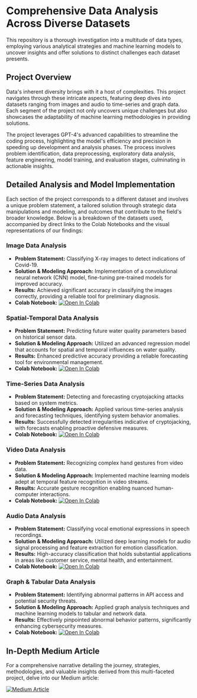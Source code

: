 # Comprehensive Data Analysis Across Diverse Datasets

This repository is a thorough investigation into a multitude of data types, employing various analytical strategies and machine learning models to uncover insights and offer solutions to distinct challenges each dataset presents.

## Project Overview

Data's inherent diversity brings with it a host of complexities. This project navigates through these intricate aspects, featuring deep dives into datasets ranging from images and audio to time-series and graph data. Each segment of the project not only uncovers unique challenges but also showcases the adaptability of machine learning methodologies in providing solutions.

The project leverages GPT-4's advanced capabilities to streamline the coding process, highlighting the model's efficiency and precision in speeding up development and analysis phases. The process involves problem identification, data preprocessing, exploratory data analysis, feature engineering, model training, and evaluation stages, culminating in actionable insights.

## Detailed Analysis and Model Implementation

Each section of the project corresponds to a different dataset and involves a unique problem statement, a tailored solution through strategic data manipulations and modeling, and outcomes that contribute to the field's broader knowledge. Below is a breakdown of the datasets used, accompanied by direct links to the Colab Notebooks and the visual representations of our findings:

### Image Data Analysis
- **Problem Statement:** Classifying X-ray images to detect indications of Covid-19.
- **Solution & Modeling Approach:** Implementation of a convolutional neural network (CNN) model, fine-tuning pre-trained models for improved accuracy.
- **Results:** Achieved significant accuracy in classifying the images correctly, providing a reliable tool for preliminary diagnosis.
- **Colab Notebook:** [![Open In Colab](https://colab.research.google.com/assets/colab-badge.svg)](https://colab.research.google.com/drive/1c4-5WOhSqT98VHygQTzbTRTwmEj4OI7K#scrollTo=U36SviNxCF0f)

### Spatial-Temporal Data Analysis
- **Problem Statement:** Predicting future water quality parameters based on historical sensor data.
- **Solution & Modeling Approach:** Utilized an advanced regression model that accounts for spatial and temporal influences on water quality.
- **Results:** Enhanced predictive accuracy providing a reliable forecasting tool for environmental management.
- **Colab Notebook:** [![Open In Colab](https://colab.research.google.com/assets/colab-badge.svg)](https://colab.research.google.com/drive/1tpbQk1zx3nDTswTmrITvhmfTzaKSqEIL)


### Time-Series Data Analysis
- **Problem Statement:** Detecting and forecasting cryptojacking attacks based on system metrics.
- **Solution & Modeling Approach:** Applied various time-series analysis and forecasting techniques, identifying system behavior anomalies.
- **Results:** Successfully detected irregularities indicative of cryptojacking, with forecasts enabling proactive defensive measures.
- **Colab Notebook:** [![Open In Colab](https://colab.research.google.com/assets/colab-badge.svg)](https://colab.research.google.com/drive/1tpmSNFB0YU_cr_tlo07oqpOKCN58J4AT#scrollTo=5f1KSjVlqeeU)


### Video Data Analysis
- **Problem Statement:** Recognizing complex hand gestures from video data.
- **Solution & Modeling Approach:** Implemented machine learning models adept at temporal feature recognition in video streams.
- **Results:** Accurate gesture recognition enabling nuanced human-computer interactions.
- **Colab Notebook:** [![Open In Colab](https://colab.research.google.com/assets/colab-badge.svg)](https://colab.research.google.com/drive/1J_TljHw2BxMHvMqFtoaoLAbuHdkbA7Me)


### Audio Data Analysis
- **Problem Statement:** Classifying vocal emotional expressions in speech recordings.
- **Solution & Modeling Approach:** Utilized deep learning models for audio signal processing and feature extraction for emotion classification.
- **Results:** High-accuracy classification that holds substantial applications in areas like customer service, mental health, and entertainment.
- **Colab Notebook:** [![Open In Colab](https://colab.research.google.com/assets/colab-badge.svg)](https://colab.research.google.com/drive/1O0JQ3jEgA_bXiMDgcqvtYYGa6iqMlQmU)


### Graph & Tabular Data Analysis
- **Problem Statement:** Identifying abnormal patterns in API access and potential security threats.
- **Solution & Modeling Approach:** Applied graph analysis techniques and machine learning models to tabular and network data.
- **Results:** Effectively pinpointed abnormal behavior patterns, significantly enhancing cybersecurity measures.
- **Colab Notebook:** [![Open In Colab](https://colab.research.google.com/assets/colab-badge.svg)](https://colab.research.google.com/drive/173DRxWx2A0uKsAbHU5cbBvSyBCtQ2igL)


## In-Depth Medium Article

For a comprehensive narrative detailing the journey, strategies, methodologies, and valuable insights derived from this multi-faceted project, delve into our Medium article:

<a target="_blank" href="https://medium.com/@moukthikareddy.vuyyuru/navigating-complex-data-terrains-an-in-depth-analysis-across-diverse-datasets-with-gpt-4-a310a3695eeb"><img src="https://github-readme-medium-recent-article.vercel.app/medium/@username/index" alt="Medium Article"></a>

